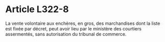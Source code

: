 # Article L322-8

La vente volontaire aux enchères, en gros, des marchandises dont la liste est fixée par décret, peut avoir lieu par le ministère des courtiers assermentés, sans autorisation du tribunal de commerce.
